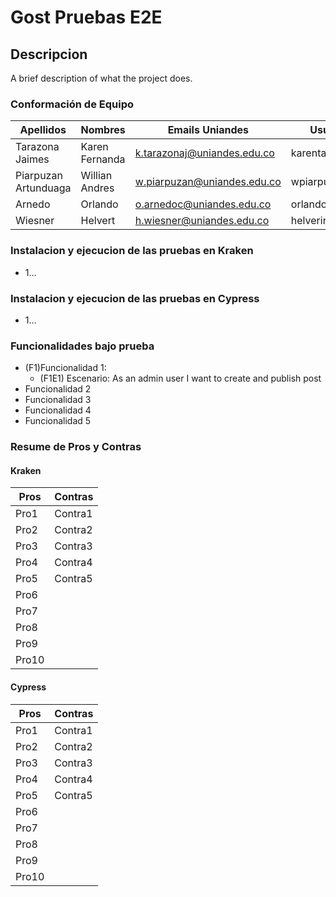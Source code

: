 # Gost Pruebas E2E

## Descripcion

A brief description of what the project does.

### Conformación de Equipo

Apellidos | Nombres  | Emails Uniandes | Usuario GitHub 
-- | -- | -- | -- 
Tarazona Jaimes | Karen Fernanda | k.tarazonaj@uniandes.edu.co  | karentarazonaj |
Piarpuzan Artunduaga | Willian Andres | w.piarpuzan@uniandes.edu.co  | wpiarpuzan |
Arnedo | Orlando | o.arnedoc@uniandes.edu.co | orlandoarnedouniandes |
Wiesner | Helvert | h.wiesner@uniandes.edu.co  | helverinio |

### Instalacion y ejecucion de las pruebas en Kraken
- 1...

### Instalacion y ejecucion de las pruebas en Cypress
- 1...

### Funcionalidades bajo prueba
- (F1)Funcionalidad 1:
	- (F1E1) Escenario: As an admin user I want to create and publish post
- Funcionalidad 2
- Funcionalidad 3
- Funcionalidad 4
- Funcionalidad 5

### Resume de Pros y Contras

#### Kraken

| Pros  | Contras |
| ----- | ------- |
| Pro1  | Contra1 |
| Pro2  | Contra2 |
| Pro3  | Contra3 |
| Pro4  | Contra4 |
| Pro5  | Contra5 |
| Pro6  |         |
| Pro7  |         |
| Pro8  |         |
| Pro9  |         |
| Pro10 |         |

#### Cypress
| Pros  | Contras |
| ----- | ------- |
| Pro1  | Contra1 |
| Pro2  | Contra2 |
| Pro3  | Contra3 |
| Pro4  | Contra4 |
| Pro5  | Contra5 |
| Pro6  |         |
| Pro7  |         |
| Pro8  |         |
| Pro9  |         |
| Pro10 |         |



